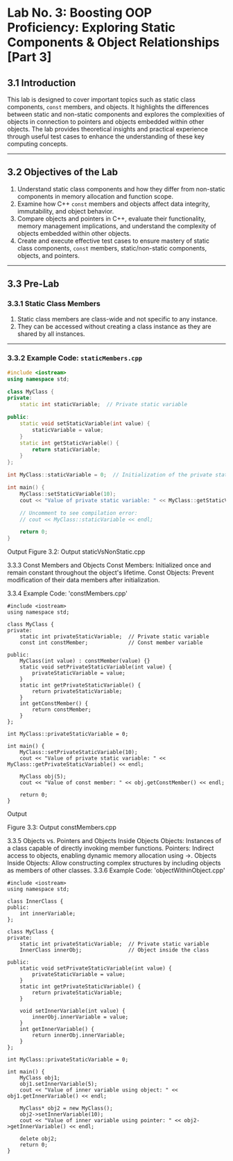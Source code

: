 # Lab No. 3: Boosting OOP Proficiency: Exploring Static Components & Object Relationships [Part 3]

## 3.1 Introduction
This lab is designed to cover important topics such as static class components, `const` members, and objects. It highlights the differences between static and non-static components and explores the complexities of objects in connection to pointers and objects embedded within other objects. The lab provides theoretical insights and practical experience through useful test cases to enhance the understanding of these key computing concepts.

---

## 3.2 Objectives of the Lab
1. Understand static class components and how they differ from non-static components in memory allocation and function scope.  
2. Examine how C++ `const` members and objects affect data integrity, immutability, and object behavior.  
3. Compare objects and pointers in C++, evaluate their functionality, memory management implications, and understand the complexity of objects embedded within other objects.  
4. Create and execute effective test cases to ensure mastery of static class components, `const` members, static/non-static components, objects, and pointers.

---

## 3.3 Pre-Lab

### 3.3.1 Static Class Members
1. Static class members are class-wide and not specific to any instance.  
2. They can be accessed without creating a class instance as they are shared by all instances.  

---

### 3.3.2 Example Code: `staticMembers.cpp`

```cpp
#include <iostream>
using namespace std;

class MyClass {
private:
    static int staticVariable;  // Private static variable

public:
    static void setStaticVariable(int value) {
        staticVariable = value;
    }
    static int getStaticVariable() {
        return staticVariable;
    }
};

int MyClass::staticVariable = 0;  // Initialization of the private static variable

int main() {
    MyClass::setStaticVariable(10);
    cout << "Value of private static variable: " << MyClass::getStaticVariable() << endl;

    // Uncomment to see compilation error:
    // cout << MyClass::staticVariable << endl;

    return 0;
}
```

Output
Figure 3.2: Output staticVsNonStatic.cpp


3.3.3 Const Members and Objects
Const Members: Initialized once and remain constant throughout the object's lifetime.
Const Objects: Prevent modification of their data members after initialization.

3.3.4 Example Code: 'constMembers.cpp'

```
#include <iostream>
using namespace std;

class MyClass {
private:
    static int privateStaticVariable;  // Private static variable
    const int constMember;             // Const member variable

public:
    MyClass(int value) : constMember(value) {}
    static void setPrivateStaticVariable(int value) {
        privateStaticVariable = value;
    }
    static int getPrivateStaticVariable() {
        return privateStaticVariable;
    }
    int getConstMember() {
        return constMember;
    }
};

int MyClass::privateStaticVariable = 0;

int main() {
    MyClass::setPrivateStaticVariable(10);
    cout << "Value of private static variable: " << MyClass::getPrivateStaticVariable() << endl;

    MyClass obj(5);
    cout << "Value of const member: " << obj.getConstMember() << endl;

    return 0;
}

```
Output

Figure 3.3: Output constMembers.cpp

3.3.5 Objects vs. Pointers and Objects Inside Objects
Objects: Instances of a class capable of directly invoking member functions.
Pointers: Indirect access to objects, enabling dynamic memory allocation using ->.
Objects Inside Objects: Allow constructing complex structures by including objects as members of other classes.
3.3.6 Example Code: 'objectWithinObject.cpp'

```
#include <iostream>
using namespace std;

class InnerClass {
public:
    int innerVariable;
};

class MyClass {
private:
    static int privateStaticVariable;  // Private static variable
    InnerClass innerObj;               // Object inside the class

public:
    static void setPrivateStaticVariable(int value) {
        privateStaticVariable = value;
    }
    static int getPrivateStaticVariable() {
        return privateStaticVariable;
    }

    void setInnerVariable(int value) {
        innerObj.innerVariable = value;
    }
    int getInnerVariable() {
        return innerObj.innerVariable;
    }
};

int MyClass::privateStaticVariable = 0;

int main() {
    MyClass obj1;
    obj1.setInnerVariable(5);
    cout << "Value of inner variable using object: " << obj1.getInnerVariable() << endl;

    MyClass* obj2 = new MyClass();
    obj2->setInnerVariable(10);
    cout << "Value of inner variable using pointer: " << obj2->getInnerVariable() << endl;

    delete obj2;
    return 0;
}
```
